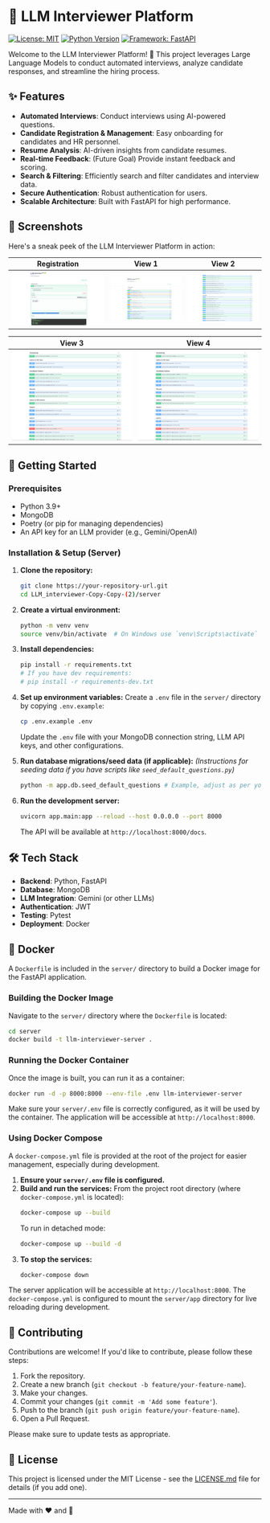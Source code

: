 # 🤖 LLM Interviewer Platform

[![License: MIT](https://img.shields.io/badge/License-MIT-yellow.svg)](https://opensource.org/licenses/MIT)
[![Python Version](https://img.shields.io/badge/python-3.9%2B-blue.svg)](https://www.python.org/downloads/)
[![Framework: FastAPI](https://img.shields.io/badge/Framework-FastAPI-green.svg)](https://fastapi.tiangolo.com/)

Welcome to the LLM Interviewer Platform! 🎉 This project leverages Large Language Models to conduct automated interviews, analyze candidate responses, and streamline the hiring process.

## ✨ Features

*   **Automated Interviews**: Conduct interviews using AI-powered questions.
*   **Candidate Registration & Management**: Easy onboarding for candidates and HR personnel.
*   **Resume Analysis**: AI-driven insights from candidate resumes.
*   **Real-time Feedback**: (Future Goal) Provide instant feedback and scoring.
*   **Search & Filtering**: Efficiently search and filter candidates and interview data.
*   **Secure Authentication**: Robust authentication for users.
*   **Scalable Architecture**: Built with FastAPI for high performance.

## 📸 Screenshots

Here's a sneak peek of the LLM Interviewer Platform in action:

| Registration                                     | View 1                                       | View 2                                       |
| :-----------------------------------------------: | :-------------------------------------------: | :-------------------------------------------: |
| ![Registration](server/images/registration.png) | ![Some View](server/images/someviews.png)   | ![Some View 2](server/images/someviews2.png) |

| View 3                                       | View 4                                       |
| :-------------------------------------------: | :-------------------------------------------: |
| ![Some View 3](server/images/someviews3.png) | ![Some View 4](server/images/someviews4.png) |

## 🚀 Getting Started

### Prerequisites

*   Python 3.9+
*   MongoDB
*   Poetry (or pip for managing dependencies)
*   An API key for an LLM provider (e.g., Gemini/OpenAI)

### Installation & Setup (Server)

1.  **Clone the repository:**
    ```bash
    git clone https://your-repository-url.git
    cd LLM_interviewer-Copy-Copy-(2)/server
    ```

2.  **Create a virtual environment:**
    ```bash
    python -m venv venv
    source venv/bin/activate  # On Windows use `venv\Scripts\activate`
    ```

3.  **Install dependencies:**
    ```bash
    pip install -r requirements.txt
    # If you have dev requirements:
    # pip install -r requirements-dev.txt
    ```

4.  **Set up environment variables:**
    Create a `.env` file in the `server/` directory by copying `.env.example`:
    ```bash
    cp .env.example .env
    ```
    Update the `.env` file with your MongoDB connection string, LLM API keys, and other configurations.

5.  **Run database migrations/seed data (if applicable):**
    *(Instructions for seeding data if you have scripts like `seed_default_questions.py`)*
    ```bash
    python -m app.db.seed_default_questions # Example, adjust as per your project
    ```

6.  **Run the development server:**
    ```bash
    uvicorn app.main:app --reload --host 0.0.0.0 --port 8000
    ```
    The API will be available at `http://localhost:8000/docs`.

## 🛠️ Tech Stack

*   **Backend**: Python, FastAPI
*   **Database**: MongoDB
*   **LLM Integration**: Gemini (or other LLMs)
*   **Authentication**: JWT
*   **Testing**: Pytest
*   **Deployment**: Docker

## 🐳 Docker

A `Dockerfile` is included in the `server/` directory to build a Docker image for the FastAPI application.

### Building the Docker Image

Navigate to the `server/` directory where the `Dockerfile` is located:

```bash
cd server
docker build -t llm-interviewer-server .
```

### Running the Docker Container

Once the image is built, you can run it as a container:

```bash
docker run -d -p 8000:8000 --env-file .env llm-interviewer-server
```
Make sure your `server/.env` file is correctly configured, as it will be used by the container. The application will be accessible at `http://localhost:8000`.

### Using Docker Compose

A `docker-compose.yml` file is provided at the root of the project for easier management, especially during development.

1.  **Ensure your `server/.env` file is configured.**
2.  **Build and run the services:**
    From the project root directory (where `docker-compose.yml` is located):
    ```bash
    docker-compose up --build
    ```
    To run in detached mode:
    ```bash
    docker-compose up --build -d
    ```
3.  **To stop the services:**
    ```bash
    docker-compose down
    ```
The server application will be accessible at `http://localhost:8000`. The `docker-compose.yml` is configured to mount the `server/app` directory for live reloading during development.

## 🤝 Contributing

Contributions are welcome! If you'd like to contribute, please follow these steps:

1.  Fork the repository.
2.  Create a new branch (`git checkout -b feature/your-feature-name`).
3.  Make your changes.
4.  Commit your changes (`git commit -m 'Add some feature'`).
5.  Push to the branch (`git push origin feature/your-feature-name`).
6.  Open a Pull Request.

Please make sure to update tests as appropriate.

## 📄 License

This project is licensed under the MIT License - see the [LICENSE.md](LICENSE.md) file for details (if you add one).

---

Made with ❤️ and 🐍
